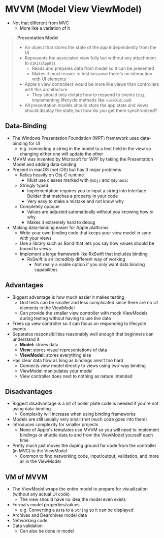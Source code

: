 # MVVM (Model View ViewModel)

* Not that different from MVC
    * More like a variation of it

> **Presentation Model**
> * An object that stores the state of the app independently from the UI
> * Represents the associated view fully but without any attachment to `UIKit`/`AppKit`
>     * Reads and prepares data from model so it can be presented
>     * Makes it much easier to test because there's no interaction with UI elements
> * Apple's view controllers would be more like views than controllers with this architecture
>     * They should only dictate how to respond to events (e.g. implementing lifecycle methods like `viewDidLoad`)
> * All presentation models should store the app state and views should display the state, but how do you get them synchronized?

## Data-Binding
* The Windows Presentation Foundation (WPF) framework uses data-binding for UI
    * e.g. connecting a string in the model to a text field in the view so changing either one will update the other
* MVVM was invented by Microsoft for WPF by taking the Presentation Model and adding data-binding
* Present in macOS (not iOS) but has 3 major problems
    * Relies heavily on Obj-C runtime
        * Must use classes marked with `@objc` and `@dynamic`
    * Stringly typed
        * Implementation requires you to input a string into Interface Builder that matches a property in your code
        * Very easy to make a mistake and not know why
    * Completely opaque
        * Values are adjusted automatically without you knowing how or why
        * Makes it extremely hard to debug
* Making data-binding easier for Apple platforms
    * Write your own binding code that keeps your view model in sync with your views
    * Use a library such as Bond that lets you say how values should be bound to views
    * Implement a large framework like RxSwift that includes binding
        * RxSwift is an incredibly different way of working
            * Not really a viable option if you only want data binding capabilities

## Advantages
* Biggest advantage is how much easier it makes testing
   * Unit tests can be smaller and less complicated since there are no UI elements in the ViewModel
   * Can provide the smaller view controller with mock ViewModels during testing without having to use live data
* Frees up view controller so it can focus on responding to lifecycle events
* Separates responsibilities reasonably well enough that beginners can understand it
   * **Model:** stores data
   * **View:** stores visual representations of data
   * **ViewModel:** stores everything else
* Has clear data flow as long as bindings aren't too hard
   * Connects view model directly to views using two-way binding
   * ViewModel manipulates your model
   * View controller does next to nothing as nature intended

## Disadvantages
* Biggest disadvantage is a lot of boiler plate code is needed if you're not using data-binding
   * Complexity will increase when using binding frameworks
* Models are still usually very small (not much code goes into them)
* Introduces complexity for smaller projects
   * None of Apple's templates use MVVM so you will need to implement bindings or shuttle data to and from the ViewModel yourself each time
* Pretty much just moves the duping ground for code from the controller (in MVC) to the ViewModel
   * Common to find networking code, input/output, validation, and more all in the ViewModel

## VM of MVVM
* The ViewModel wraps the entire model to prepare for visualization (without any actual UI code)
   * The view should have no idea the model even exists
* Formats model properties/values
   * e.g. Converting a `Date` to a `String` so it can be displayed
* Archives and Dearchives model data
* Networking code
* Data validation
   * Can also be done in model
   
